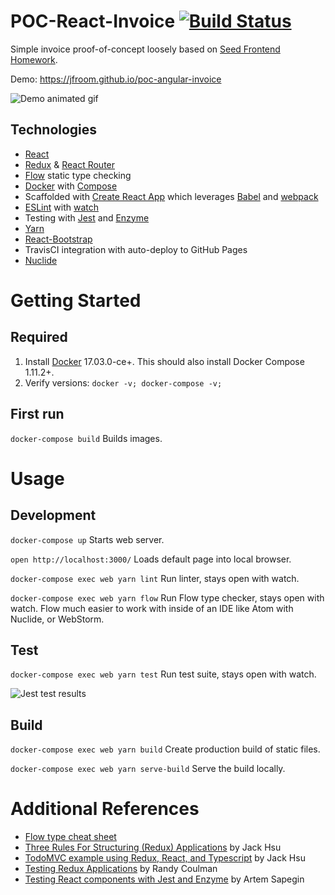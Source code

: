 # POC-React-Invoice [![Build Status](https://travis-ci.org/jfroom/poc-react-invoice.svg?branch=master)](https://travis-ci.org/jfroom/poc-react-invoice)

Simple invoice proof-of-concept loosely based on [Seed Frontend Homework](https://github.com/seedco/frontend-homework).

Demo: https://jfroom.github.io/poc-angular-invoice

![Demo animated gif](https://cloud.githubusercontent.com/assets/943108/24680649/9a204558-1946-11e7-8210-f8b8e4636114.gif)

## Technologies
- [React](https://facebook.github.io/react)
- [Redux](http://redux.js.org/) & [React Router](https://reacttraining.com/react-router/)
- [Flow](https://flow.org/) static type checking
- [Docker](https://docs.docker.com/) with [Compose](https://docs.docker.com/compose/)
- Scaffolded with [Create React App](https://github.com/facebookincubator/create-react-app) which leverages [Babel](https://babeljs.io/) and [webpack](https://webpack.js.org)
- [ESLint](http://eslint.org/) with [watch](https://github.com/rizowski/eslint-watch)
- Testing with [Jest](https://facebook.github.io/jest/) and [Enzyme](http://airbnb.io/enzyme/)
- [Yarn](https://yarnpkg.com)
- [React-Bootstrap](https://react-bootstrap.github.io/)
- TravisCI integration with auto-deploy to GitHub Pages
- [Nuclide](https://nuclide.io/) 

# Getting Started

## Required

1. Install [Docker](https://www.docker.com/) 17.03.0-ce+. This should also install Docker Compose 1.11.2+.
2. Verify versions: `docker -v; docker-compose -v;`

## First run
`docker-compose build` Builds images.

# Usage
## Development
`docker-compose up` Starts web server.

`open http://localhost:3000/` Loads default page into local browser.

`docker-compose exec web yarn lint` Run linter, stays open with watch.

`docker-compose exec web yarn flow` Run Flow type checker, stays open with watch. Flow much easier to work with inside of an IDE like Atom with Nuclide, or WebStorm.

## Test
`docker-compose exec web yarn test` Run test suite, stays open with watch.

![Jest test results](https://cloud.githubusercontent.com/assets/943108/24680654/9c5de0e6-1946-11e7-98c3-632afd5bdff5.png)


## Build
`docker-compose exec web yarn build` Create production build of static files.

`docker-compose exec web yarn serve-build` Serve the build locally.

# Additional References
- [Flow type cheat sheet](http://www.saltycrane.com/blog/2016/06/flow-type-cheat-sheet/)
- [Three Rules For Structuring (Redux) Applications](https://jaysoo.ca/2016/02/28/organizing-redux-application/) by Jack Hsu
- [TodoMVC example using Redux, React, and Typescript](https://github.com/jaysoo/todomvc-redux-react-typescript) by Jack Hsu
- [Testing Redux Applications](http://randycoulman.com/blog/2016/03/15/testing-redux-applications/) by Randy Coulman
- [Testing React components with Jest and Enzyme](https://hackernoon.com/testing-react-components-with-jest-and-enzyme-41d592c174f) by Artem Sapegin  

